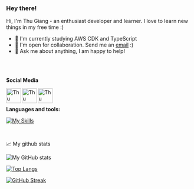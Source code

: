 ### Hey there!


Hi, I'm Thu Giang - an enthusiast developer and learner. I love to learn new things in my free time :)

- 🌱 I'm currently studying AWS CDK and TypeScript
- 💼 I'm open for collaboration. Send me an [email](mailto:xanhtham.cuc@gmail.com) :)
- 💬 Ask me about anything, I am happy to help!

<br />
<br />

**Social Media**  

<a href="https://twitter.com/memopussle">
  <img align="left" alt="Thu Giang | Twitter" width="40px" src="https://raw.githubusercontent.com/peterthehan/peterthehan/master/assets/twitter.svg" />
</a>
<a href="https://www.linkedin.com/in/thu-giang-20b2111ba/">
  <img align="left" alt="Thu Giang's Linkedin" width="40px" src="https://raw.githubusercontent.com/peterthehan/peterthehan/master/assets/linkedin.svg" />
</a>
<a href="https://github.com/memopussle">
  <img align="left" alt="Thu Giang's github" width="40px" src="https://github.com/peterthehan/peterthehan/blob/main/assets/github.svg" />
</a>

<br />

<br />

**Languages and tools:**  

[![My Skills](https://skills.thijs.gg/icons?i=js,html,css,react,git,figma,mongodb,docker,nodejs)](https://skills.thijs.gg)


<br />

📈 My github stats

![My GitHub stats](https://github-readme-stats.vercel.app/api?username=memopussle&show_icons=true&theme=dark)


<!--Top languages-->
[![Top Langs](https://github-readme-stats.vercel.app/api/top-langs/?username=memopussle&theme=dark)](https://github.com/anuraghazra/github-readme-stats)


<!--current streaks--->
[![GitHub Streak](https://github-readme-streak-stats.herokuapp.com/?user=memopussle&theme=dark)](https://git.io/streak-stats)
